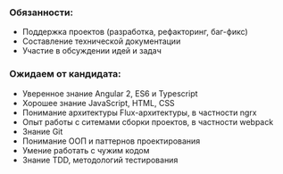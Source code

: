 ### Обязанности:
- Поддержка проектов (разработка, рефакторинг, баг-фикс)
- Составление технической документации
- Участие в обсуждении идей и задач

### Ожидаем от кандидата:
- Уверенное знание Angular 2, ES6 и Typescript
- Хорошее знание JavaScript, HTML, CSS
- Понимание архитектуры Flux-архитектуры, в частности ngrx
- Опыт работы с ситемами сборки проектов, в частности webpack
- Знание Git
- Понимание ООП и паттернов проектирования
- Умение работать с чужим кодом
- Знание TDD, методологий тестирования

